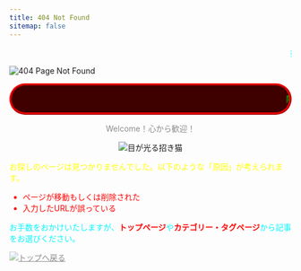 ```yaml
---
title: 404 Not Found
sitemap: false
---
```


<p class="marquee-anim" style="font-size: 1em;font-weight: bold;color: #00ffff;">
  <span style="animation-duration: 60s;">推奨する Browser は Google Chromeなどのモダンブラウザの最新版で、どのデバイスからでも閲覧できます。Home Page を静的サイトジェネレーターの Hexo で作成しました。最新のCSS技術を取り入れている関係で、IE とは相性が悪く 最新Version でも全く受け付けない様です。このページはW3Cのバリデーションでエラーが出ないのが自慢です。</span>
</p>

![404 Page Not Found](/404/404.gif)

<p class="marquee-anim" style="line-height: 48px;font-size: 1em;border: 4px ridge #ff0000;background: #3f0000;color: #01ea00;border-radius: 30px;">
  <span style="animation-duration: 10s;">隠しページへようこそ！このページを見つけた人はメールフォームまで報告してください。踏み逃げ禁止！！</span>
</p>

<p class="flash-anim" style="text-align: center;">
  Welcome！心から歓迎！
</p>

<p style="text-align: center">
  <img src="/404/neko.gif" alt="目が光る招き猫">
</p>

<p style="color: #ffff00">
  お探しのページは見つかりませんでした。以下のような「<span class="rotate-anim">原因</span>」が考えられます。
</p>

<ul style="color: #ff0000">
  <li>ページが移動もしくは削除された</li>
  <li>入力したURLが誤っている</li>
</ul>

<p style="color: #03f6fb">
  お手数をおかけいたしますが、<span class="rainbow-anim" style="font-weight:bold;">トップページ</span>や<span class="rainbow-anim" style="font-weight:bold;">カテゴリー・タグページ</span>から記事をお選びください。
</p>

<a href="/"><img class="flash-anim" src="/404/top.gif" alt="トップへ戻る"></a>

<style>
.post {
  background: #000;
  color: #fff;
}

.post__content {
  font-family: 'MS PGothic', sans-serif;
}


.marquee-anim {
  overflow: hidden;
}

.marquee-anim span {
  display: inline-block;
  padding-left: 100%;
  white-space: nowrap;
  animation: marquee linear infinite;
}

@keyframes marquee {
  from {
    transform: translate(0);
  }
  to {
    transform: translate(-100%);
  }
}


.rainbow-anim {
  animation: rainbow .4s steps(2) infinite;
}

@keyframes rainbow {
    0%   {color: #ff0000;}
    33%  {color: #00ff00;}
    66%  {color: #ffff00;}
}


.flash-anim {
  animation: flash .2s steps(1) infinite;
}

@keyframes flash {
    0%   {opacity:.5;}
    50%  {opacity: 1;}
}



.rotate-anim {
  display: inline-block;
  animation: rotate 2s steps(4) infinite;
}

@keyframes rotate {
    0%   {transform: rotate(0);}
    100% {transform: rotate(360deg);}
}
</style>
